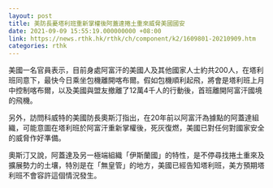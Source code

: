 ```yaml
---
layout: post
title: 美防長憂塔利班重新掌權後阿蓋達捲土重來威脅美國國安
date: 2021-09-09 15:55:19.000000000 +08:00
link: https://news.rthk.hk/rthk/ch/component/k2/1609801-20210909.htm
categories: rthk
---
```


美國一名官員表示，目前身處阿富汗的美國人及其他國家人士約共200人，在塔利班同意下，最快今日乘坐包機離開喀布爾。假如包機順利起飛，將會是塔利班上月中控制喀布爾，以及美國與盟友撤離了12萬4千人的行動後，首班離開阿富汗國境的飛機。

另外，訪問科威特的美國防長奧斯汀指出，在20年前以阿富汗為據點的阿蓋達組織，可能意圖在塔利班於阿富汗重新掌權後，死灰復燃，美國已對任何對國家安全的威脅作好準備。

奧斯汀又說，阿蓋達及另一極端組織「伊斯蘭國」的特性，是不停尋找捲土重來及擴展勢力的土壤，特別是在「無皇管」的地方，美國已經告知塔利班，美方預期塔利班不會容許這個情況發生。
